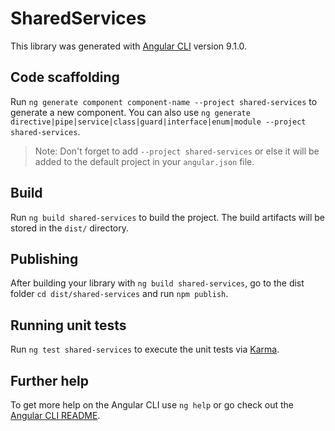 # SharedServices

This library was generated with [Angular CLI](https://github.com/angular/angular-cli) version 9.1.0.

## Code scaffolding

Run `ng generate component component-name --project shared-services` to generate a new component. You can also use `ng generate directive|pipe|service|class|guard|interface|enum|module --project shared-services`.
> Note: Don't forget to add `--project shared-services` or else it will be added to the default project in your `angular.json` file. 

## Build

Run `ng build shared-services` to build the project. The build artifacts will be stored in the `dist/` directory.

## Publishing

After building your library with `ng build shared-services`, go to the dist folder `cd dist/shared-services` and run `npm publish`.

## Running unit tests

Run `ng test shared-services` to execute the unit tests via [Karma](https://karma-runner.github.io).

## Further help

To get more help on the Angular CLI use `ng help` or go check out the [Angular CLI README](https://github.com/angular/angular-cli/blob/master/README.md).
